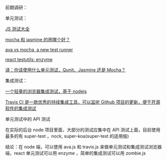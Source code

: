 前期调研：

单元测试：

[JS 测试大全](https://www.nodeguy.com/test/)

[mocha 和 jasmine 的用哪个好？](http://imweb.io/topic/56895ae54c44bcc56092e40a)

[ava vs mocha, a new test runner](http://zpalexander.com/migrating-from-mocha-to-ava/)

[react testutils: enzyme](https://medium.com/airbnb-engineering/enzyme-javascript-testing-utilities-for-react-a417e5e5090f)

[译：你该使用什么单元测试，Qunit、Jasmine 还是 Mocha？](https://segmentfault.com/a/1190000006217487)

集成测试：

[一个轻量的浏览器集成测试，基于 nodejs](https://github.com/assaf/zombie)

[Travis CI 是一款优秀的持续集成工具，可以监听 Github 项目的更新，便于开源软件的集成测试](https://travis-ci.org/)

单元测试中的 API 测试

在实际的后台 node 项目里面，大部分的测试应集中在 API 测试上面，目前使用最多的有 super-test ，nock, super-koa(super-test 的适用版)

结论：在 node 端，可以使用 ava.js 和 travis.js 来做单元测试和集成测试浏览器端，react 单元测试可以用 enzyme ，简单的集成测试可以用 zombie.js

